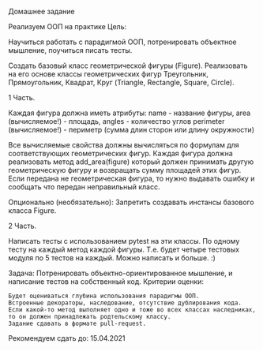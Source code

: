 Домашнее задание

Реализуем ООП на практике
Цель:

Научиться работать с парадигмой ООП, потренировать объектное мышление, поучиться писать тесты.

Создать базовый класс геометрической фигуры (Figure). Реализовать на его основе классы геометрических фигур
Треугольник, Прямоугольник, Квадрат, Круг (Triangle, Rectangle, Square, Circle).

1 Часть.

Каждая фигура должна иметь атрибуты: 
name - название фигуры, area (вычисляемое!) - площадь, angles - количество углов 
perimeter (вычисляемое!) - периметр (сумма длин сторон или длину окружности)

Все вычисляемые свойства должны вычисляться по формулам для соответствующих геометрических фигур.
Каждая фигура должна реализовать метод add_area(figure) который должен принимать другую геометрическую фигуру
и возвращать сумму площадей этих фигур. Если передана не геометрическая фигура,
то нужно выдавать ошибку и сообщать что передан неправильный класс.

Опционально (необязательно): Запретить создавать инстансы базового класса Figure.

2 Часть.

Написать тесты с использованием pytest на эти классы. По одному тесту на каждый метод каждой фигуры. 
Т.е. будет четыре тестовых модуля по 5 тестов на каждый. Можно написать и больше. :)

Задача: Потренировать объектно-ориентированное мышление, и написание тестов на собственный код.
Критерии оценки:

    Будет оцениваться глубина использования парадигмы ООП.
    Встроенные декораторы, наследование, отсутствие дублирования кода.
    Если какой-то метод выполняет одно и тоже во всех классах наследниках, 
    то он должен принадлежать родтельскому классу.
    Задание сдавать в формате pull-request.

Рекомендуем сдать до: 15.04.2021